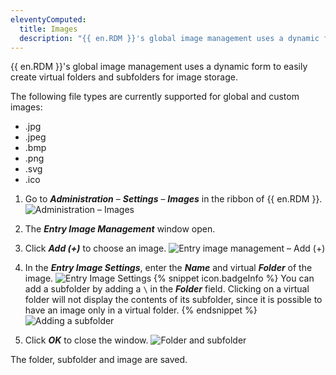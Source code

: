 ```yaml
---
eleventyComputed:
  title: Images
  description: "{{ en.RDM }}'s global image management uses a dynamic form to easily create virtual folders and subfolders for image storage."
---
```

{{ en.RDM }}'s global image management uses a dynamic form to easily create virtual folders and subfolders for image storage.

The following file types are currently supported for global and custom images:
* .jpg
* .jpeg
* .bmp
* .png
* .svg
* .ico

1. Go to ***Administration*** – ***Settings*** – ***Images*** in the ribbon of {{ en.RDM }}.
![Administration – Images](https://cdnweb.devolutions.net/docs/docs_en_rdm_windows_RDMWin6148.png)
1. The ***Entry Image Management*** window open.
1. Click ***Add (+)*** to choose an image.
![Entry image management – Add (+)](https://cdnweb.devolutions.net/docs/docs_en_rdm_windows_RDMWin6149.png)
1. In the ***Entry Image Settings***, enter the ***Name*** and virtual ***Folder*** of the image.
![Entry Image Settings](https://cdnweb.devolutions.net/docs/docs_en_rdm_windows_RDMWin6165.png)
   {% snippet icon.badgeInfo %}
   You can add a subfolder by adding a `\` in the ***Folder*** field. Clicking on a virtual folder will not display the contents of its subfolder, since it is possible to have an image only in a virtual folder.
   {% endsnippet %}
   ![Adding a subfolder](https://cdnweb.devolutions.net/docs/docs_en_rdm_windows_RDMWin6151.png)

5. Click ***OK*** to close the window.
![Folder and subfolder](https://cdnweb.devolutions.net/docs/docs_en_rdm_windows_RDMWin6152.png)

The folder, subfolder and image are saved.
